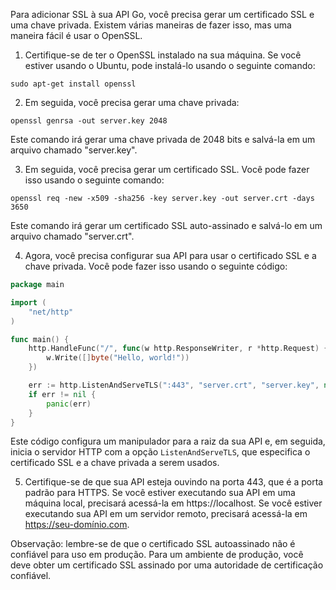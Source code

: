 Para adicionar SSL à sua API Go, você precisa gerar um certificado SSL e uma chave privada. Existem várias maneiras de fazer isso, mas uma maneira fácil é usar o OpenSSL.

1. Certifique-se de ter o OpenSSL instalado na sua máquina. Se você estiver usando o Ubuntu, pode instalá-lo usando o seguinte comando:

```
sudo apt-get install openssl
```

2. Em seguida, você precisa gerar uma chave privada:

```
openssl genrsa -out server.key 2048
```

Este comando irá gerar uma chave privada de 2048 bits e salvá-la em um arquivo chamado "server.key".

3. Em seguida, você precisa gerar um certificado SSL. Você pode fazer isso usando o seguinte comando:

```
openssl req -new -x509 -sha256 -key server.key -out server.crt -days 3650
```

Este comando irá gerar um certificado SSL auto-assinado e salvá-lo em um arquivo chamado "server.crt".

4. Agora, você precisa configurar sua API para usar o certificado SSL e a chave privada. Você pode fazer isso usando o seguinte código:

```go
package main

import (
    "net/http"
)

func main() {
    http.HandleFunc("/", func(w http.ResponseWriter, r *http.Request) {
        w.Write([]byte("Hello, world!"))
    })

    err := http.ListenAndServeTLS(":443", "server.crt", "server.key", nil)
    if err != nil {
        panic(err)
    }
}
```

Este código configura um manipulador para a raiz da sua API e, em seguida, inicia o servidor HTTP com a opção `ListenAndServeTLS`, que especifica o certificado SSL e a chave privada a serem usados.

5. Certifique-se de que sua API esteja ouvindo na porta 443, que é a porta padrão para HTTPS. Se você estiver executando sua API em uma máquina local, precisará acessá-la em https://localhost. Se você estiver executando sua API em um servidor remoto, precisará acessá-la em https://seu-domínio.com.

Observação: lembre-se de que o certificado SSL autoassinado não é confiável para uso em produção. Para um ambiente de produção, você deve obter um certificado SSL assinado por uma autoridade de certificação confiável.